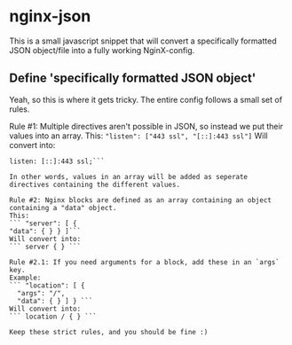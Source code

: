 # nginx-json

This is a small javascript snippet that will convert a specifically formatted JSON object/file into a fully working NginX-config.

## Define 'specifically formatted JSON object'

Yeah, so this is where it gets tricky.
The entire config follows a small set of rules.

Rule #1: Multiple directives aren't possible in JSON, so instead we put their values into an array.
This: 
``` "listen": ["443 ssl", "[::]:443 ssl"] ```
Will convert into:
``` listen: 443 ssl;
listen: [::]:443 ssl;```

In other words, values in an array will be added as seperate directives containing the different values.

Rule #2: Nginx blocks are defined as an array containing an object containing a "data" object.
This:
``` "server": [ {
"data": { } } ]```
Will convert into:
``` server { } ```

Rule #2.1: If you need arguments for a block, add these in an `args` key.
Example:
``` "location": [ {
  "args": "/",
  "data": { } ] } ```
Will convert into:
``` location / { } ```

Keep these strict rules, and you should be fine :)
